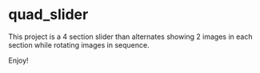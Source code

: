 # quad_slider

This project is a 4 section slider than alternates showing 2 images in each section while rotating images in sequence.

Enjoy!
